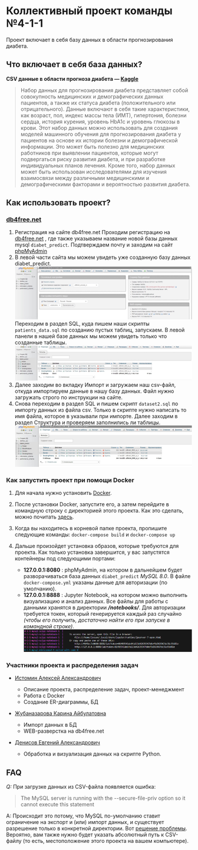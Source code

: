 # Коллективный проект команды №4-1-1
Проект включает в себя базу данных в области прогнозирования диабета. 
## Что включает в себя база данных?
**CSV данные в области прогноза диабета — [Kaggle](https://www.kaggle.com/datasets/iammustafatz/diabetes-prediction-dataset/data)**
> Набор данных для прогнозирования диабета представляет собой совокупность медицинских и демографических данных пациентов, а также их статуса диабета (положительного или отрицательного). Данные включают в себя такие характеристики, как возраст, пол, индекс массы тела (ИМТ), гипертония, болезни сердца, история курения, уровень HbA1c и уровень глюкозы в крови. Этот набор данных можно использовать для создания моделей машинного обучения для прогнозирования диабета у пациентов на основе их истории болезни и демографической информации. Это может быть полезно для медицинских работников при выявлении пациентов, которые могут подвергаться риску развития диабета, и при разработке индивидуальных планов лечения. Кроме того, набор данных может быть использован исследователями для изучения взаимосвязи между различными медицинскими и демографическими факторами и вероятностью развития диабета.
## Как использовать проект?
### [db4free.net](https://db4free.net)
1. Регистрация на сайте db4free.net
Проходим регистрацию на [db4free.net](https://db4free.net/signup.php) , где также указываем название новой базы данных mysql `diabet_predict`. Подтверждаем почту и заходим на сайт [phpMyAdmin](https://db4free.net/phpMyAdmin/index.php?route=/)
2. В левой части сайта мы можем увидеть уже созданную базу данных diabet_predict.![diabet_predict](data/db4free1.png)
Переходим в раздел SQL, куда пишем наши скрипты `patients_data.sql` по созданию пустых таблиц, запускаем. В левой панели в нашей базе данных мы можем увидеть только что созданные таблицы.![patients_data](data/db4free2.png)
3. Далее заходим во вкладку Импорт и загружаем наш csv-файл, откуда импортируем данные в нашу базу данных.
Файл нужно загружать строго по инструкции на сайте.
4. Снова переходим в раздел SQL и пишем скрипт `dataset2.sql` по импорту данных из файла csv. Только в скрипте нужно написать то имя файла, которое в указывали при импорте. Далее заходим в раздел Структура и проверяем заполнились ли таблицы.![dataset2](data/db4free3.png)
### Как запустить проект при помощи Docker
1. Для начала нужно установить [Docker](https://www.docker.com/get-started/).
2. После установки Docker, запустите его, а затем перейдите в командную строку с директорией этого проекта. Как это сделать, можно почитать [здесь](https://qna.habr.com/q/555833).
3. Когда вы находитесь в корневой папке проекта, пропишите следующие команды: ` docker-compose build ` и ` docker-compose up `
4. Дальше произойдет установка образов, которые требуются для проекта. Как только установка завершится, у вас запустятся контейнеры под следующими портами:
    
    * **127.0.0.1:8080** : phpMyAdmin, на котором в дальнейшем будет разворачиваться база данных `diabet_predict` *MySQL 8.0*. В файле `docker-compose.yml` указаны данные для авторизации (по умолчанию).
    * **127.0.0.1:8888** : Jupyter Notebook, на котором можно выполнить визуализацию и анализ данных. Все файлы для работы с данными хранятся в директории _**/notebooks/**_. Для авторизации требуется токен, который генерируется каждый раз случайно *(чтобы его получить, достаточно найти его при запуске в командной строке)*.![Подождите...](data/jupyter_auth.png)
### Участники проекта и распределения задач
* [Истомин Алексей Александрович](https://github.com/testmapper-official)
    
    * Описание проекта, распределение задач, проект-менеджмент
    * Работа с Docker
    * Создание ER-диаграммы, БД
* [Жубаназарова Карина Айбулатовна](https://github.com/zhubikKar)

    * Импорт данных в БД
    * WEB-разверстка на db4free.net 
* [Денисов Евгений Александрович](https://github.com/zhiznenyj)

    * Обработка и визуализация данных на скрипте Python.

## FAQ

*Q:* При загрузке данных из CSV-файла появляется ошибка:
> The MySQL server is running with the --secure-file-priv option so it cannot execute this statement

A: Происходит это потому, что MySQL по-умолчанию ставит ограничение на экспорт и (или) импорт данных, и существует разрешение только в конкретной директории. Вот [решение проблемы](https://youtu.be/1syxoF34IJI?si=tbDQSdZ1jZpIAuMT). Вероятно, вам также нужно будет указать абсолютный путь к CSV-файлу (то есть, местоположение этого проекта на вашем компьютере).
